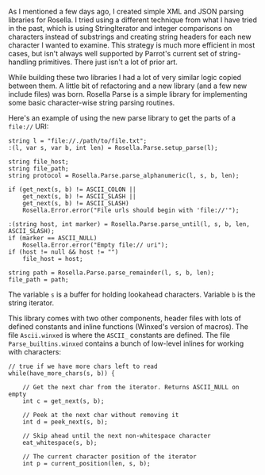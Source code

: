 As I mentioned a few days ago, I created simple XML and JSON parsing libraries
for Rosella. I tried using a different technique from what I have tried in the
past, which is using StringIterator and integer comparisons on characters
instead of substrings and creating string headers for each new character I
wanted to examine. This strategy is much more efficient in most cases, but isn't
always well supported by Parrot's current set of string-handling primitives.
There just isn't a lot of prior art.

While building these two libraries I had a lot of very similar logic copied
between them. A little bit of refactoring and a new library (and a few new
include files) was born. Rosella Parse is a simple library for implementing
some basic character-wise string parsing routines.

Here's an example of using the new parse library to get the parts of a `file://`
URI:

    string l = "file://./path/to/file.txt";
    :(l, var s, var b, int len) = Rosella.Parse.setup_parse(l);

    string file_host;
    string file_path;
    string protocol = Rosella.Parse.parse_alphanumeric(l, s, b, len);

    if (get_next(s, b) != ASCII_COLON ||
        get_next(s, b) != ASCII_SLASH ||
        get_next(s, b) != ASCII_SLASH)
        Rosella.Error.error("File urls should begin with 'file://'");

    :(string host, int marker) = Rosella.Parse.parse_until(l, s, b, len, ASCII_SLASH);
    if (marker == ASCII_NULL)
        Rosella.Error.error("Empty file:// uri");
    if (host != null && host != "")
        file_host = host;

    string path = Rosella.Parse.parse_remainder(l, s, b, len);
    file_path = path;

The variable `s` is a buffer for holding lookahead characters. Variable `b` is
the string iterator.

This library comes with two other components, header files with lots of
defined constants and inline functions (Winxed's version of macros). The file
`Ascii.winxed` is where the `ASCII_` constants are defined. The file
`Parse_builtins.winxed` contains a bunch of low-level inlines for working with
characters:

    // true if we have more chars left to read
    while(have_more_chars(s, b)) {

        // Get the next char from the iterator. Returns ASCII_NULL on empty
        int c = get_next(s, b);

        // Peek at the next char without removing it
        int d = peek_next(s, b);

        // Skip ahead until the next non-whitespace character
        eat_whitespace(s, b);

        // The current character position of the iterator
        int p = current_position(len, s, b);
